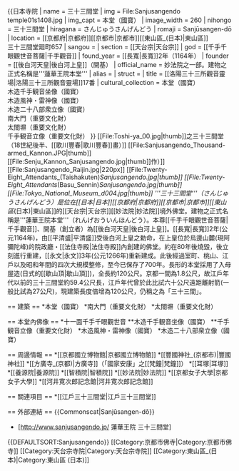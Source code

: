 {{日本寺院
| name = 三十三間堂
| img = File:Sanjusangendo temple01s1408.jpg
| img_capt = 本堂（國寶）
| image_width = 260
| nihongo = 三十三間堂
| hiragana = さんじゅうさんげんどう
| romaji = Sanjūsangen-dō
| location = [[京都府|京都府]][[京都市|京都市]][[東山區_(日本)|東山區]]<br>三十三間堂廻町657
| sangou = 
| section = [[天台宗|天台宗]]
| god = [[千手千眼觀世音菩薩|千手觀音]]
| found_year = [[長寬|長寬]]2年（1164年）
| founder = [[後白河天皇|後白河上皇]]（開基）
| official_name = 妙法院之一部。建物之正式名稱是'''蓮華王院本堂'''
| alias = 
| struct = 
| title = [[洛陽三十三所觀音靈場|洛陽三十三所觀音靈場]]17番
| cultural_collection = 本堂（國寶）<br>木造千手観音坐像（國寶）<br>木造風神・雷神像（國寶）<br>木造二十八部衆立像（國寶）<br>南大門（重要文化財）<br>太閤塀（重要文化財）<br>千手観音立像（重要文化財）
}}
[[File:Toshi-ya_00.jpg|thumb]]之三十三間堂（18世紀後半、[[歌川豐春|歌川豐春]]畫）]]
[[File:Sanjusangendo_Thousand-armed_Kannon.JPG|thumb]]
[[File:Senju_Kannon_Sanjusangendo.jpg|thumb]]作）]]
[[File:Sanjusangendo_Raijin.jpg|220px]]
[[File:Twenty-Eight_Attendants_(Taishakuten)_Sanjusangendo.jpg|thumb]]
[[File:Twenty-Eight_Attendants_(Basu_Sennin)_Sanjusangendo.jpg|thumb]]
[[File:Tokyo_National_Museum_d004.jpg|thumb]]
'''三十三間堂'''（さんじゅうさんげんどう）是位在[[日本|日本]][[京都府|京都府]][[京都市|京都市]][[東山區_(日本)|東山區]]的[[天台宗|天台宗]][[妙法院|妙法院]]境外佛堂。建物之正式名稱是'''蓮華王院本堂'''（れんげおういんほんどう）。本尊[[千手千眼觀世音菩薩|千手觀音]]、開基（創立者）為[[後白河天皇|後白河上皇]]。[[長寬|長寬]]2年(公元1164年)，由[[平清盛|平清盛]]受後白河上皇之勅命，在上皇位於烏邊山麓(現阿彌陀峰)的院政廳・[[法住寺殿|法住寺殿]]內創建的佛堂。約在80年後燒毀，後立刻進行重建，[[永文|永文]]3年(公元1266年)重新建成。此後經過室町、桃山、江戶以及昭和年間的四次大規模整修，至今已保存了700年。長形的本堂採用了入母屋造(日式的[[歇山頂|歇山頂]])，全長約120公尺。京都一間為1.8公尺，故江戶年代以前的三十三間堂約59.4公尺長，江戶年代曾於此比試六十公尺遠距離射箭(一般比試為27公尺)，現建築長度倍增為120公尺，仍稱之為「三十三間」。

== 建築 ==
*本堂（國寶）
*南大門（重要文化財）
*太閤塀（重要文化財）


== 本堂內佛像 ==
*十一面千手千眼觀世音
**木造千手観音坐像（國寶）
**千手観音立像（重要文化財）
*木造風神・雷神像（國寶）
*木造二十八部衆立像（國寶）

== 周邊情報 ==
*[[京都國立博物館|京都國立博物館]]
*[[豐國神社_(京都市)|豐國神社]]
*[[方廣寺_(京都)|方廣寺]]（「國家安康」之[[梵鐘|梵鐘]]）
*[[耳塚|耳塚]]
*[[養源院|養源院]]
*[[智積院|智積院]]
*[[妙法院|妙法院]]
*[[京都女子大學|京都女子大學]]
*[[河井寛次郎記念館|河井寛次郎記念館]]



== 關連項目 ==
*[[江戶三十三間堂|江戶三十三間堂]]

== 外部連結 ==
{{Commonscat|Sanjūsangen-dō}}
* [http://www.sanjusangendo.jp/ 蓮華王院 三十三間堂]

{{DEFAULTSORT:Sanjusangendo}}
[[Category:京都市佛寺|Category:京都市佛寺]]
[[Category:天台宗寺院|Category:天台宗寺院]]
[[Category:東山區_(日本)|Category:東山區 (日本)]]